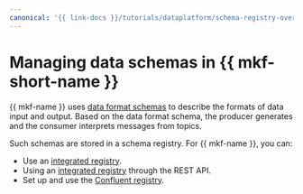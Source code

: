 ```yaml
---
canonical: '{{ link-docs }}/tutorials/dataplatform/schema-registry-overview'
---
```


# Managing data schemas in {{ mkf-short-name }}

{{ mkf-name }} uses [data format schemas](../concepts/managed-schema-registry.md) to describe the formats of data input and output. Based on the data format schema, the producer generates and the consumer interprets messages from topics.

Such schemas are stored in a schema registry. For {{ mkf-name }}, you can:

* Use an [integrated registry](./managed-schema-registry.md).
* Using an [integrated registry](./managed-schema-registry-rest.md) through the REST API.
* Set up and use the [Confluent registry](./confluent-schema-registry.md).
